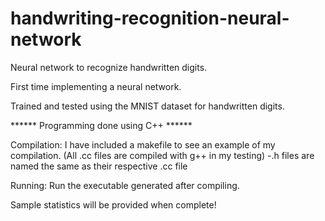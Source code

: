 # handwriting-recognition-neural-network
Neural network to recognize handwritten digits.

First time implementing a neural network.

Trained and tested using the MNIST dataset for handwritten digits.

******  Programming done using C++  ******

Compilation:
  I have included a makefile to see an example of my compilation.
  (All .cc files are compiled with g++ in my testing)
      -.h files are named the same as their respective .cc file

Running:
  Run the executable generated after compiling.
  
  
Sample statistics will be provided when complete!
